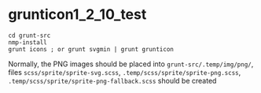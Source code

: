 grunticon1_2_10_test
====================

	cd grunt-src
	nmp-install
	grunt icons ; or grunt svgmin | grunt grunticon

Normally, the PNG images should be placed into `grunt-src/.temp/img/png/`, files `scss/sprite/sprite-svg.scss`, `.temp/scss/sprite/sprite-png.scss`, `.temp/scss/sprite/sprite-png-fallback.scss` should be created